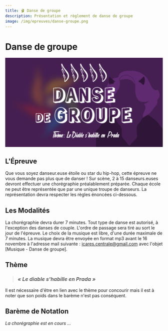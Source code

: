 ```yaml
---
title: 🩰 Danse de groupe
description: Présentation et règlement de danse de groupe
image: /img/epreuves/danse-groupe.png
---
```


# Danse de groupe

![](/img/epreuves/danse-groupe.png)

## L'Épreuve

Que vous soyez danseur.euse étoile ou star du hip-hop, cette épreuve ne vous demande pas plus que de danser ! 
Sur scène, 2 à 15 danseurs.euses devront effectuer une chorégraphie préalablement préparée. 
Chaque école ne peut être représentée que par une unique troupe de danseurs. 
La représentation devra respecter les règles énoncées ci-dessous.


## Les Modalités

La chorégraphie devra durer 7 minutes. 
Tout type de danse est autorisé, à l'exception des danses de couple.
L'ordre de passage sera tiré au sort le jour de l'épreuve. 
Le choix de la musique est libre, d'une durée maximale de 7 minutes. La musique devra être envoyée en format mp3 avant le 16 novembre à l'adresse mail suivante : icares.centrale@gmail.com avec l'objet [Musique - Danse de groupe].


## Thème

> ### ***« Le diable s'habille en Prada »***

Il est nécessaire d'être en lien avec le thème pour concourir mais il est à noter que son poids dans le barème n'est pas conséquent. 


## Barème de NotatIon
*La chorégraphie est en cours ...* 